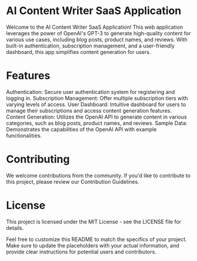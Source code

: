 # AI Content Writer SaaS Application

Welcome to the AI Content Writer SaaS Application! This web application leverages the power of OpenAI's GPT-3 to generate high-quality content for various use cases, including blog posts, product names, and reviews. With built-in authentication, subscription management, and a user-friendly dashboard, this app simplifies content generation for users.

# Features
Authentication: Secure user authentication system for registering and logging in.
Subscription Management: Offer multiple subscription tiers with varying levels of access.
User Dashboard: Intuitive dashboard for users to manage their subscriptions and access content generation features.
Content Generation: Utilizes the OpenAI API to generate content in various categories, such as blog posts, product names, and reviews.
Sample Data: Demonstrates the capabilities of the OpenAI API with example functionalities.

# Contributing
We welcome contributions from the community. If you'd like to contribute to this project, please review our Contribution Guidelines.

# License
This project is licensed under the MIT License - see the LICENSE file for details.

Feel free to customize this README to match the specifics of your project. Make sure to update the placeholders with your actual information, and provide clear instructions for potential users and contributors.
